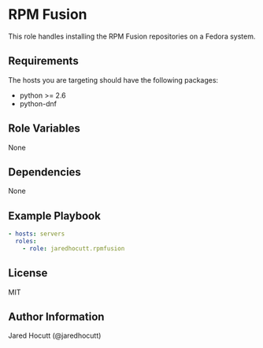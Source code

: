 # RPM Fusion

This role handles installing the RPM Fusion repositories on a Fedora system.

## Requirements

The hosts you are targeting should have the following packages:

- python >= 2.6
- python-dnf

## Role Variables

None

## Dependencies

None

## Example Playbook

```yaml
- hosts: servers
  roles:
    - role: jaredhocutt.rpmfusion
```

## License

MIT

## Author Information

Jared Hocutt (@jaredhocutt)

